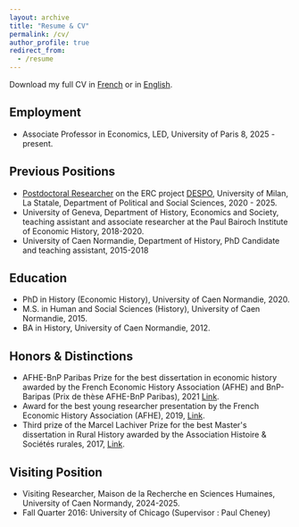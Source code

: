 ```yaml
---
layout: archive
title: "Resume & CV"
permalink: /cv/
author_profile: true
redirect_from:
  - /resume
---
```


Download my full CV in [French](https://www.dropbox.com/scl/fi/lhyrr5o02wyo3bixg8135/cv_maneuvrier_hervieu_2025_french.pdf?rlkey=8fqjdr5mnm5gj3719943905f3&st=y0yi6cy2&dl=0) or in [English](https://www.dropbox.com/scl/fi/gika9etyef40bqfqja45h/cv_2025_maneuvrier_hervieu_english.pdf?rlkey=ciey7ib26ujrycbpdkzdum95r&st=kgtdhltu&dl=0).

## Employment
* Associate Professor in Economics, LED, University of Paris 8, 2025 - present.  

## Previous Positions
* [Postdoctoral Researcher](https://www.unimi.it/it/ugov/person/paul-maneuvrier) on the ERC project [DESPO](https://sites.google.com/site/amjeannet/erc-stg-despo), University of Milan, La Statale, Department of Political and Social Sciences, 2020 - 2025.
* University of Geneva, Department of History, Economics and Society, teaching assistant and associate researcher at the Paul Bairoch Institute of Economic History, 2018-2020.
* University of Caen Normandie, Department of History, PhD Candidate and teaching assistant, 2015-2018

## Education
* PhD in History (Economic History), University of Caen Normandie, 2020.
* M.S. in Human and Social Sciences (History), University of Caen Normandie, 2015.
* BA in History, University of Caen Normandie, 2012.

## Honors & Distinctions
* AFHE-BnP Paribas Prize for the best dissertation in economic history awarded by the French Economic History Association (AFHE) and BnP-Baripas (Prix de thèse AFHE-BnP Paribas), 2021 [Link](https://afhe.hypotheses.org/14866#more-14866).  
* Award for the best young researcher presentation by the French Economic History Association (AFHE), 2019, [Link](https://afhe.hypotheses.org/12495).
* Third prize of the Marcel Lachiver Prize for the best Master's dissertation in Rural History awarded by the Association Histoire & Sociétés rurales, 2017, [Link](http://www.unicaen.fr/actualites/prix-et-distinctions/prix-marcel-lachiver-3-jeunes-historiens-de-l-unicaen-recompenses-817075.kjsp).

## Visiting Position
* Visiting Researcher, Maison de la Recherche en Sciences Humaines, University of Caen Normandy, 2024-2025.
* Fall Quarter 2016: University of Chicago (Supervisor : Paul Cheney)




